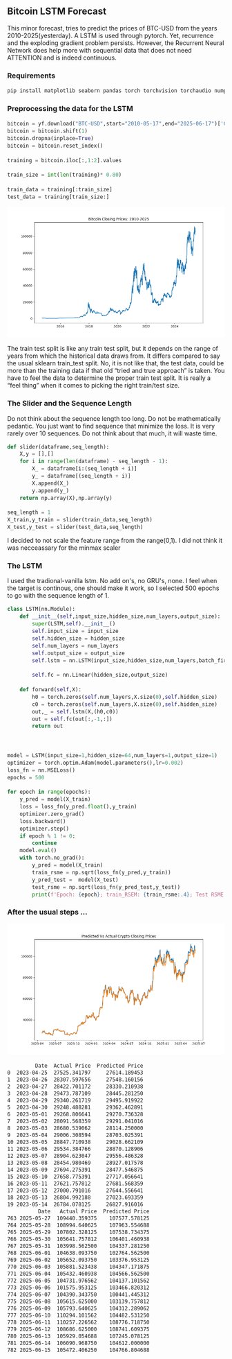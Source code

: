 ## Bitcoin LSTM Forecast

This minor forecast, tries to predict the prices of BTC-USD from the years 2010-2025(yesterday). A LSTM is used through pytorch. Yet, recurrence and the exploding gradient problem persists. However, the Recurrent Neural Network does help more with sequential data that does not need ATTENTION and is indeed continuous.

### Requirements
```Bash
pip install matplotlib seaborn pandas torch torchvision torchaudio numpy yfinance scikit-learn
```
### Preprocessing the data for the LSTM

```python
bitcoin = yf.download("BTC-USD",start="2010-05-17",end="2025-06-17")['Close']
bitcoin = bitcoin.shift(1)
bitcoin.dropna(inplace=True)
bitcoin = bitcoin.reset_index()

training = bitcoin.iloc[:,1:2].values

train_size = int(len(training)* 0.80)

train_data = training[:train_size]
test_data = training[train_size:]


```
![btc_closing_price_data](images/closing_prices.png)

The train test split is like any train test split, but it depends on the range of years from which the historical data draws from. It differs compared to say the usual sklearn train_test split. No, it is not like that, the test data, could be more than the training data if that old “tried and true approach” is taken. You have to feel the data to determine the proper train test split. It is really a “feel thing” when it comes to picking the right train/test size.

### The Slider and the Sequence Length
Do not think about the sequence length too long. Do not be mathematically pedantic. You just want to find sequence that minimize the loss. It is very rarely over 10 sequences. Do not think about that much, it will waste time.

```python
def slider(dataframe,seq_length):
    X,y = [],[]
    for i in range(len(dataframe) - seq_length - 1):
        X_ = dataframe[i:(seq_length + i)]
        y_ = dataframe[(seq_length + i)]
        X.append(X_)
        y.append(y_)
    return np.array(X),np.array(y)

seq_length = 1
X_train,y_train = slider(train_data,seq_length)
X_test,y_test = slider(test_data,seq_length)
```
I decided to not scale the feature range from the range(0,1). I did not think it was necceassary for the minmax scaler

### The LSTM
I used the tradional-vanilla lstm. No add on's, no GRU's, none. I feel when the target is continous, one should make it work, so I selected 500 epochs to go with the sequence length of 1.
```python
class LSTM(nn.Module):
    def __init__(self,input_size,hidden_size,num_layers,output_size):
        super(LSTM,self).__init__()
        self.input_size = input_size
        self.hidden_size = hidden_size
        self.num_layers = num_layers
        self.output_size = output_size
        self.lstm = nn.LSTM(input_size,hidden_size,num_layers,batch_first=True)
        
        self.fc = nn.Linear(hidden_size,output_size)
        
    def forward(self,X):
        h0 = torch.zeros(self.num_layers,X.size(0),self.hidden_size)
        c0 = torch.zeros(self.num_layers,X.size(0),self.hidden_size)
        out,_ = self.lstm(X,(h0,c0))
        out = self.fc(out[:,-1,:])
        return out



model = LSTM(input_size=1,hidden_size=64,num_layers=1,output_size=1)
optimizer = torch.optim.Adam(model.parameters(),lr=0.002)
loss_fn = nn.MSELoss()
epochs = 500

for epoch in range(epochs):
    y_pred = model(X_train)
    loss = loss_fn(y_pred.float(),y_train)
    optimizer.zero_grad()
    loss.backward()
    optimizer.step()
    if epoch % 1 != 0:
        continue
    model.eval()
    with torch.no_grad():
        y_pred = model(X_train)
        train_rsme = np.sqrt(loss_fn(y_pred,y_train))
        y_pred_test =  model(X_test)
        test_rsme = np.sqrt(loss_fn(y_pred_test,y_test))
        print(f'Epoch: {epoch}; train_RSEM: {train_rsme:.4}; Test RSME: {test_rsme:.4}')
```

### After the usual steps ...

![prediction_vs_actual](images/predicted_vs_actual_closing_prices.png)


```text
         Date  Actual Price  Predicted Price
0  2023-04-25  27525.341797     27614.189453
1  2023-04-26  28307.597656     27548.160156
2  2023-04-27  28422.701172     28330.210938
3  2023-04-28  29473.787109     28445.281250
4  2023-04-29  29340.261719     29495.919922
5  2023-04-30  29248.488281     29362.462891
6  2023-05-01  29268.806641     29270.736328
7  2023-05-02  28091.568359     29291.041016
8  2023-05-03  28680.539062     28114.250000
9  2023-05-04  29006.308594     28703.025391
10 2023-05-05  28847.710938     29028.662109
11 2023-05-06  29534.384766     28870.128906
12 2023-05-07  28904.623047     29556.486328
13 2023-05-08  28454.980469     28927.017578
14 2023-05-09  27694.275391     28477.546875
15 2023-05-10  27658.775391     27717.056641
16 2023-05-11  27621.757812     27681.568359
17 2023-05-12  27000.791016     27644.556641
18 2023-05-13  26804.992188     27023.693359
19 2023-05-14  26784.078125     26827.916016
          Date   Actual Price  Predicted Price
763 2025-05-27  109440.359375    107577.578125
764 2025-05-28  108994.640625    107963.554688
765 2025-05-29  107802.328125    107538.734375
766 2025-05-30  105641.757812    106401.460938
767 2025-05-31  103998.562500    104337.281250
768 2025-06-01  104638.093750    102764.562500
769 2025-06-02  105652.093750    103376.953125
770 2025-06-03  105881.523438    104347.171875
771 2025-06-04  105432.460938    104566.562500
772 2025-06-05  104731.976562    104137.101562
773 2025-06-06  101575.953125    103466.820312
774 2025-06-07  104390.343750    100441.445312
775 2025-06-08  105615.625000    103139.757812
776 2025-06-09  105793.640625    104312.289062
777 2025-06-10  110294.101562    104482.531250
778 2025-06-11  110257.226562    108776.718750
779 2025-06-12  108686.625000    108741.609375
780 2025-06-13  105929.054688    107245.078125
781 2025-06-14  106090.968750    104612.000000
782 2025-06-15  105472.406250    104766.804688

```




















